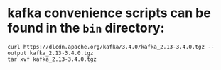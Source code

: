 # kafka convenience scripts can be found in the `bin` directory:
 ```
 curl https://dlcdn.apache.org/kafka/3.4.0/kafka_2.13-3.4.0.tgz --output kafka_2.13-3.4.0.tgz
 tar xvf kafka_2.13-3.4.0.tgz
```
